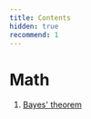 ```yaml
---
title: Contents
hidden: true
recommend: 1
---
```


# Math

1. [Bayes' theorem](./04_bayes-theorem.md)
